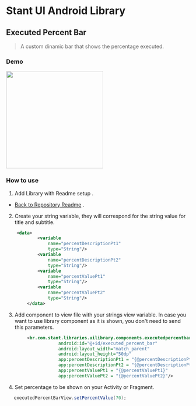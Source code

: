 # Stant UI Android Library

## Executed Percent Bar 
> A custom dinamic bar that shows the percentage executed.

### Demo

<p>
  <img src="https://raw.githubusercontent.com/stantmob/stant-ui-android-library/master/ui-library/src/main/java/br/com/stant/libraries/uilibrary/components/executedpercentbarview/doc/executed_percent_bar.png"  width="266">
</p>

### How to use

1. Add Library with Readme setup .
* [Back to Repository Readme](https://github.com/stantmob/stant-ui-android-library#how-add-into-your-project) .


2. Create your string variable, they will correspond for the string value for title and subtitle.
```xml
    <data>
            <variable
                name="percentDescriptionPt1"
                type="String"/>
            <variable
                name="percentDescriptionPt2"
                type="String"/>
            <variable
                name="percentValuePt1"
                type="String"/>
            <variable
                name="percentValuePt2"
                type="String"/>
        </data>
```

3. Add component to view file with your strings view variable. In case you want to use library component as it is shown, you don't need to send this parameters. 
```xml
        <br.com.stant.libraries.uilibrary.components.executedpercentbarview.ExecutedPercentBarView
                    android:id="@+id/executed_percent_bar"
                    android:layout_width="match_parent"
                    android:layout_height="50dp"
                    app:percentDescriptionPt1 = "{@percentDescriptionPt1}"
                    app:percentDescriptionPt2 = "{@percentDescriptionPt2}"
                    app:percentValuePt1 = "{@percentValuePt1}"
                    app:percentValuePt2 = "{@percentValuePt2}"/>
```

4. Set percentage to be shown on your Activity or Fragment.
```java
   executedPercentBarView.setPercentValue(70);      
```
